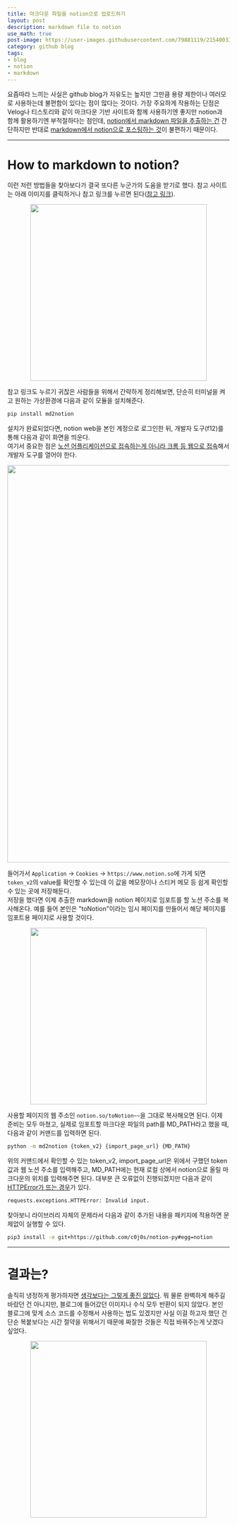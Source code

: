 ```yaml
---
title: 마크다운 파일을 notion으로 업로드하기
layout: post
description: markdown file to notion
use_math: true
post-image: https://user-images.githubusercontent.com/79881119/215400336-ec2ad96f-4520-4c0a-bf70-84ba49112f2c.png
category: github blog
tags:
- blog
- notion
- markdown
---
```


요즘따라 느끼는 사실은 github blog가 자유도는 높지만 그만큼 용량 제한이나 여러모로 사용하는데 불편함이 있다는 점이 많다는 것이다. 가장 주요하게 작용하는 단점은 Velog나 티스토리와 같이 마크다운 기반 사이트와 함께 사용하기엔 좋지만 notion과 함께 활용하기엔 부적절하다는 점인데, <U>notion에서 markdown 파일을 추출하는 건</U> 간단하지만 반대로 <U>markdown에서 notion으로 포스팅하는 것</U>이 불편하기 때문이다.

---

# How to markdown to notion?

이런 저런 방법들을 찾아보다가 결국 또다른 누군가의 도움을 받기로 했다. 참고 사이트는 아래 이미지를 클릭하거나 참고 링크를 누르면 된다([참고 링크](https://github.com/Cobertos/md2notion)).
<p align="center">
    <a href="https://github.com/Cobertos/md2notion">
	    <img src="https://user-images.githubusercontent.com/79881119/215400336-ec2ad96f-4520-4c0a-bf70-84ba49112f2c.png" width="400">
    </a>
</p>

참고 링크도 누르기 귀찮은 사람들을 위해서 간략하게 정리해보면, 단순히 터미널을 켜고 원하는 가상환경에 다음과 같이 모듈을 설치해준다.

```bash
pip install md2notion
```

설치가 완료되었다면, notion web을 본인 계정으로 로그인한 뒤, 개발자 도구(f12)를 통해 다음과 같이 화면을 띄운다.   
여기서 중요한 점은 <U>노션 어플리케이션으로 접속하는게 아니라 크롬 등 웹으로 접속</U>해서 개발자 도구를 열어야 한다.  

<p align="center">
    <img src="https://user-images.githubusercontent.com/79881119/215403874-4442b20b-271c-4c26-bbcd-23e59c675775.png" width="900">
</p>

들어가서 ```Application``` $\rightarrow$ ```Cookies``` $\rightarrow$ ```https://www.notion.so```에 가게 되면 ```token_v2```의 value를 확인할 수 있는데 이 값을 메모장이나 스티커 메모 등 쉽게 확인할 수 있는 곳에 저장해둔다.   
저장을 했다면 이제 추출한 markdown을 notion 페이지로 임포트를 할 노션 주소를 복사해온다. 예를 들어 본인은 "toNotion"이라는 임시 페이지를 만들어서 해당 페이지를 임포트용 페이지로 사용할 것이다.

<p align="center">
    <img src="https://user-images.githubusercontent.com/79881119/215404575-edc6a88c-ed94-41e1-8c3e-8ee854f0b987.png" width="400">
</p>

사용할 페이지의 웹 주소인 ```notion.so/toNotion~~```을 그대로 복사해오면 된다. 이제 준비는 모두 마쳤고, 실제로 임포트할 마크다운 파일의 path를 MD_PATH라고 했을 때, 다음과 같이 커맨드를 입력하면 된다.

```bash
python -m md2notion {token_v2} {import_page_url} {MD_PATH}
```

위의 커맨드에서 확인할 수 있는 token_v2, import_page_url은 위에서 구했던 token 값과 웹 노션 주소를 입력해주고, MD_PATH에는 현재 로컬 상에서 notion으로 올릴 마크다운의 위치를 입력해주면 된다. 대부분 큰 오류없이 진행되겠지만 다음과 같이 <U>HTTPError가 뜨는 경우</U>가 있다.


```bash
requests.exceptions.HTTPError: Invalid input.
```

찾아보니 라이브러리 자체의 문제라서 다음과 같이 추가된 내용을 패키지에 적용하면 문제없이 실행할 수 있다.

```bash
pip3 install -e git+https://github.com/c0j0s/notion-py#egg=notion
```

---

# 결과는?
솔직히 냉정하게 평가하자면 <U>생각보다는 그렇게 좋진 않았다</U>. 뭐 물론 완벽하게 해주길 바랐던 건 아니지만, 블로그에 들어갔던 이미지나 수식 모두 반환이 되지 않았다. 본인 블로그에 맞게 소스 코드를 수정해서 사용하는 법도 있겠지만 사실 이걸 하고자 했던 건 단순 복붙보다는 시간 절약을 위해서기 때문에 짜잘한 것들은 직접 바꿔주는게 낫겠다 싶었다. 

<p align="center">
    <img src="https://user-images.githubusercontent.com/79881119/215405638-66ae4e23-6b43-4bee-90cb-37d468860eb4.png" width="400">
</p>